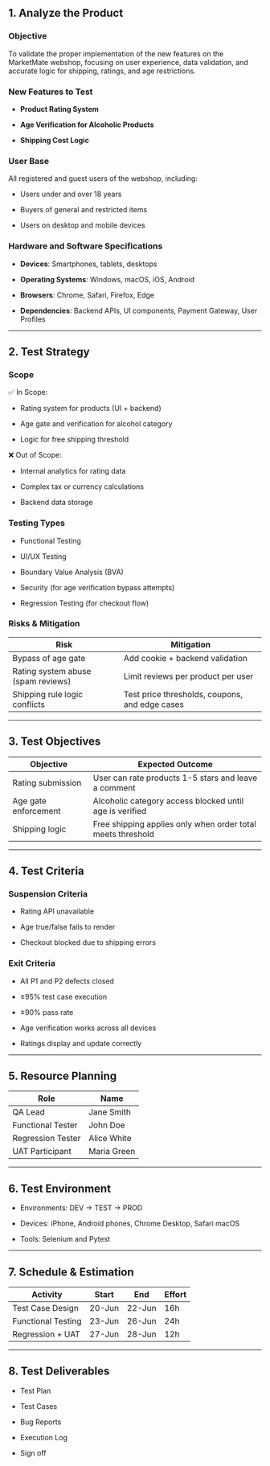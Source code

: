 ## **1\. Analyze the Product**

### **Objective**

To validate the proper implementation of the new features on the MarketMate webshop, focusing on user experience, data validation, and accurate logic for shipping, ratings, and age restrictions.

### **New Features to Test**

* **Product Rating System**

* **Age Verification for Alcoholic Products**

* **Shipping Cost Logic**

### **User Base**

All registered and guest users of the webshop, including:

* Users under and over 18 years

* Buyers of general and restricted items

* Users on desktop and mobile devices

### **Hardware and Software Specifications**

* **Devices**: Smartphones, tablets, desktops

* **Operating Systems**: Windows, macOS, iOS, Android

* **Browsers**: Chrome, Safari, Firefox, Edge

* **Dependencies**: Backend APIs, UI components, Payment Gateway, User Profiles

---

## **2\. Test Strategy**

### **Scope**

✅ In Scope:

* Rating system for products (UI \+ backend)

* Age gate and verification for alcohol category

* Logic for free shipping threshold

❌ Out of Scope:

* Internal analytics for rating data

* Complex tax or currency calculations

* Backend data storage

### **Testing Types**

* Functional Testing

* UI/UX Testing

* Boundary Value Analysis (BVA)

* Security (for age verification bypass attempts)

* Regression Testing (for checkout flow)

### **Risks & Mitigation**

| Risk | Mitigation |
| ----- | ----- |
| Bypass of age gate | Add cookie \+ backend validation |
| Rating system abuse (spam reviews) | Limit reviews per product per user |
| Shipping rule logic conflicts | Test price thresholds, coupons, and edge cases |

---

## **3\. Test Objectives**

| Objective | Expected Outcome |
| ----- | ----- |
| Rating submission | User can rate products 1-5 stars and leave a comment |
| Age gate enforcement | Alcoholic category access blocked until age is verified |
| Shipping logic | Free shipping applies only when order total meets threshold |

---

## **4\. Test Criteria**

### **Suspension Criteria**

* Rating API unavailable

* Age true/false fails to render

* Checkout blocked due to shipping errors

### **Exit Criteria**

* All P1 and P2 defects closed

* ≥95% test case execution

* ≥90% pass rate

* Age verification works across all devices

* Ratings display and update correctly

---

## **5\. Resource Planning**

| Role | Name |
| ----- | ----- |
| QA Lead | Jane Smith |
| Functional Tester | John Doe |
| Regression Tester | Alice White |
| UAT Participant | Maria Green |

---

## **6\. Test Environment**

* Environments: DEV → TEST → PROD

* Devices: iPhone, Android phones, Chrome Desktop, Safari macOS

* Tools: Selenium and Pytest

---

## **7\. Schedule & Estimation**

| Activity | Start | End | Effort |
| ----- | ----- | ----- | ----- |
| Test Case Design | 20-Jun | 22-Jun | 16h |
| Functional Testing | 23-Jun | 26-Jun | 24h |
| Regression \+ UAT | 27-Jun | 28-Jun | 12h |

---

## **8\. Test Deliverables**

* Test Plan

* Test Cases

* Bug Reports

* Execution Log

* Sign off

